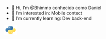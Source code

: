 - 👋 Hi, I’m @Bhimmo conhecido como Daniel
- 👀 I’m interested in: Mobile contect
- 🌱 I’m currently learning: Dev back-end


<a>
<img aling="center" alt="Python" height = "30" width="40" src="https://raw.githubusercontent.com/devicons/devicon/master/icons/python/python-original.svg"
style="max-width:100%;">
</a>
